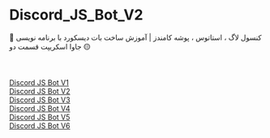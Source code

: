# Discord_JS_Bot_V2
🤖 کنسول لاگ ، استاتوس ، پوشه کامندز | آموزش ساخت بات دیسکورد با برنامه نویسی جاوا اسکریپت قسمت دو 🟡


<br><br>
[Discord JS Bot V1](https://github.com/Paraffin-Team/Discord_JS_Bot_V1)
<br>
[Discord JS Bot V2](https://github.com/Paraffin-Team/Discord_JS_Bot_V2)
<br>
[Discord JS Bot V3](https://github.com/Paraffin-Team/Discord_JS_Bot_V3_V4)
<br>
[Discord JS Bot V4](https://github.com/Paraffin-Team/Discord_JS_Bot_V3_V4)
<br>
[Discord JS Bot V5](https://github.com/Paraffin-Team/Discord_JS_Bot_V3_V5)
<br>
[Discord JS Bot V6](https://github.com/Paraffin-Team/Discord_JS_Bot_V3_V6)
